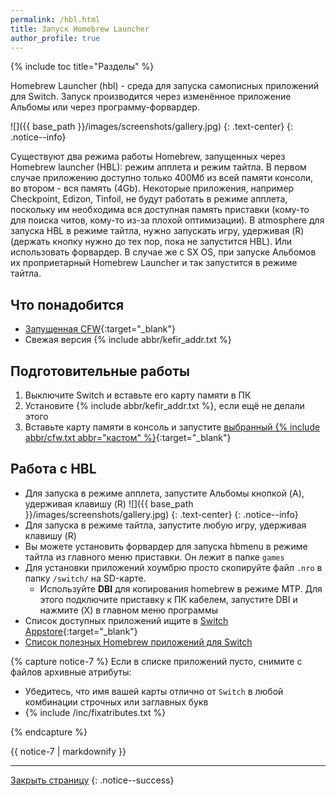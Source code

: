 ```yaml
---
permalink: /hbl.html
title: Запуск Homebrew Launcher
author_profile: true
---
```

{% include toc title="Разделы" %}

Homebrew Launcher (hbl) - среда для запуска самописных приложений для Switch. Запуск производится через изменённое приложение Альбомы или через программу-форвардер.

![]({{ base_path }}/images/screenshots/gallery.jpg) 
{: .text-center}
{: .notice--info}

Существуют два режима работы Homebrew, запущенных через Homebrew launcher (HBL): режим апплета и режим тайтла. В первом случае приложению доступно только 400Мб из всей памяти консоли, во втором - вся память (4Gb). Некоторые приложения, например Checkpoint, Edizon, Tinfoil, не будут работать в режиме апплета, поскольку им необходима вся доступная память приставки (кому-то для поиска читов, кому-то из-за плохой оптимизации). В atmosphere для запуска HBL в режиме тайтла, нужно запускать игру, удерживая (R) (держать кнопку нужно до тех пор, пока не запустится HBL). Или использовать форвардер. В случае же с SX OS, при запуске Альбомов их проприетарный Homebrew Launcher и так запустится в режиме тайтла. 

## Что понадобится

* [Запущенная CFW](cfw){:target="_blank"}
* Свежая версия {% include abbr/kefir_addr.txt %}

## Подготовительные работы

1. Выключите Switch и вставьте его карту памяти в ПК 
1. Установите {% include abbr/kefir_addr.txt %}, если ещё не делали этого
1. Вставьте карту памяти в консоль и запустите [выбранный {% include abbr/cfw.txt abbr="кастом" %}](cfw){:target="_blank"}

##  Работа с HBL

* Для запуска в режиме апплета, запустите Альбомы кнопкой (A), удерживая клавишу (R)
    ![]({{ base_path }}/images/screenshots/gallery.jpg) 
    {: .text-center}
    {: .notice--info}
* Для запуска в режиме тайтла, запустите любую игру, удерживая клавишу (R)
* Вы можете установить форвардер для запуска hbmenu в режиме тайтла из главного меню приставки. Он лежит в папке `games`
* Для установки приложений хоумбрю просто скопируйте файл `.nro` в папку `/switch/` на SD-карте.
    * Используйте **DBI** для копирования homebrew в режиме MTP. Для этого подключите приставку к ПК кабелем, запустите DBI и нажмите (X) в главном меню программы
* Список доступных приложений ищите в [Switch Appstore](https://www.switchbru.com/appstore/#/){:target="_blank"}
* [Список полезных Homebrew приложений для Switch](https://vk.com/@pg_testing-homebrew-apps-for-switch)

{% capture notice-7 %}
Если в списке приложений пусто, снимите с файлов архивные атрибуты: 

* Убедитесь, что имя вашей карты отлично от `Switch` в любой комбинации строчных или заглавных букв
* {% include /inc/fixatributes.txt %}

{% endcapture %}

<div class="notice--warning">{{ notice-7 | markdownify }}</div>

___

[Закрыть страницу](javascript:window.close();)
{: .notice--success}